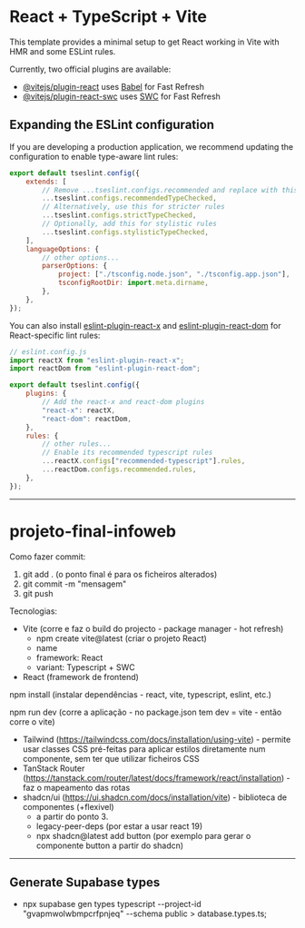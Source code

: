 # React + TypeScript + Vite

This template provides a minimal setup to get React working in Vite with HMR and some ESLint rules.

Currently, two official plugins are available:

- [@vitejs/plugin-react](https://github.com/vitejs/vite-plugin-react/blob/main/packages/plugin-react/README.md) uses [Babel](https://babeljs.io/) for Fast Refresh
- [@vitejs/plugin-react-swc](https://github.com/vitejs/vite-plugin-react-swc) uses [SWC](https://swc.rs/) for Fast Refresh

## Expanding the ESLint configuration

If you are developing a production application, we recommend updating the configuration to enable type-aware lint rules:

```js
export default tseslint.config({
	extends: [
		// Remove ...tseslint.configs.recommended and replace with this
		...tseslint.configs.recommendedTypeChecked,
		// Alternatively, use this for stricter rules
		...tseslint.configs.strictTypeChecked,
		// Optionally, add this for stylistic rules
		...tseslint.configs.stylisticTypeChecked,
	],
	languageOptions: {
		// other options...
		parserOptions: {
			project: ["./tsconfig.node.json", "./tsconfig.app.json"],
			tsconfigRootDir: import.meta.dirname,
		},
	},
});
```

You can also install [eslint-plugin-react-x](https://github.com/Rel1cx/eslint-react/tree/main/packages/plugins/eslint-plugin-react-x) and [eslint-plugin-react-dom](https://github.com/Rel1cx/eslint-react/tree/main/packages/plugins/eslint-plugin-react-dom) for React-specific lint rules:

```js
// eslint.config.js
import reactX from "eslint-plugin-react-x";
import reactDom from "eslint-plugin-react-dom";

export default tseslint.config({
	plugins: {
		// Add the react-x and react-dom plugins
		"react-x": reactX,
		"react-dom": reactDom,
	},
	rules: {
		// other rules...
		// Enable its recommended typescript rules
		...reactX.configs["recommended-typescript"].rules,
		...reactDom.configs.recommended.rules,
	},
});
```

---

# projeto-final-infoweb

Como fazer commit:

1. git add . (o ponto final é para os ficheiros alterados)
2. git commit -m "mensagem"
3. git push

Tecnologias:

- Vite (corre e faz o build do projecto - package manager - hot refresh)
  - npm create vite@latest (criar o projeto React)
  - name
  - framework: React
  - variant: Typescript + SWC
- React (framework de frontend)

npm install (instalar dependências - react, vite, typescript, eslint, etc.)

npm run dev (corre a aplicação - no package.json tem dev = vite - então corre o vite)

- Tailwind (https://tailwindcss.com/docs/installation/using-vite) - permite usar classes CSS pré-feitas para aplicar estilos diretamente num componente, sem ter que utilizar ficheiros CSS
- TanStack Router (https://tanstack.com/router/latest/docs/framework/react/installation) - faz o mapeamento das rotas
- shadcn/ui (https://ui.shadcn.com/docs/installation/vite) - biblioteca de componentes (+flexivel)
  - a partir do ponto 3.
  - legacy-peer-deps (por estar a usar react 19)
  - npx shadcn@latest add button (por exemplo para gerar o componente button a partir do shadcn)

---

## Generate Supabase types

- npx supabase gen types typescript --project-id "gvapmwolwbmpcrfpnjeq" --schema public > database.types.ts;
